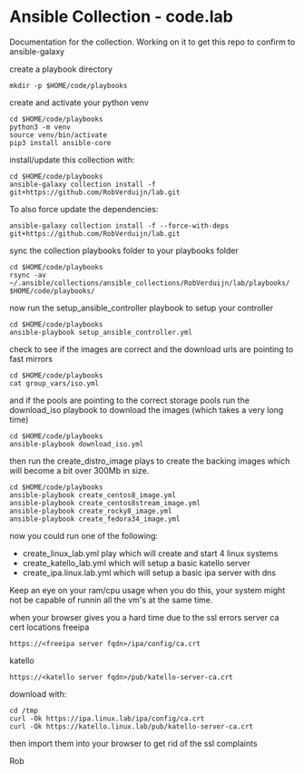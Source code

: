 # Ansible Collection - code.lab

Documentation for the collection.
Working on it to get this repo to confirm to ansible-galaxy

create a playbook directory

    mkdir -p $HOME/code/playbooks

create and activate your python venv

    cd $HOME/code/playbooks
    python3 -m venv
    source venv/bin/activate
    pip3 install ansible-core

install/update this collection with:

    cd $HOME/code/playbooks
    ansible-galaxy collection install -f git+https://github.com/RobVerduijn/lab.git  
To also force update the dependencies:

    ansible-galaxy collection install -f --force-with-deps git+https://github.com/RobVerduijn/lab.git

sync the collection playbooks folder to your playbooks folder

    cd $HOME/code/playbooks
    rsync -av ~/.ansible/collections/ansible_collections/RobVerduijn/lab/playbooks/ $HOME/code/playbooks/

now run the setup_ansible_controller playbook to setup your controller

    cd $HOME/code/playbooks
    ansible-playbook setup_ansible_controller.yml

check to see if the images are correct and the download urls are pointing to fast mirrors

    cd $HOME/code/playbooks
    cat group_vars/iso.yml

and if the pools are pointing to the correct storage pools
run the download_iso playbook to download the images (which takes a very long time)

    cd $HOME/code/playbooks
    ansible-playbook download_iso.yml

then run the create_distro_image plays to create the backing images 
which will become a bit over 300Mb in size.
    
    cd $HOME/code/playbooks
    ansible-playbook create_centos8_image.yml
    ansible-playbook create_centos8stream_image.yml
    ansible-playbook create_rocky8_image.yml
    ansible-playbook create_fedora34_image.yml

now you could run one of the following:
- create_linux_lab.yml play which will create and start 4 linux systems
- create_katello_lab.yml which will setup a basic katello server
- create_ipa.linux.lab.yml which will setup a basic ipa server with dns

Keep an eye on your ram/cpu usage when you do this, your system might not be capable of runnin all the vm's at the same time.

when your browser gives you a hard time due to the ssl errors
server ca cert locations
freeipa

    https://<freeipa server fqdn>/ipa/config/ca.crt
katello

    https://<katello server fqdn>/pub/katello-server-ca.crt

download with:

    cd /tmp
    curl -Ok https://ipa.linux.lab/ipa/config/ca.crt
    curl -Ok https://katello.linux.lab/pub/katello-server-ca.crt

then import them into your browser to get rid of the ssl complaints

Rob
